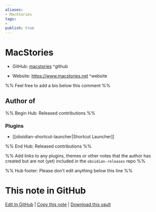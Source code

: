 ```yaml
---
aliases:
- MacStories
tags:
- 
publish: true
---
```


# MacStories

- GitHub: [macstories](https://github.com/macstories/) ^github
<!-- - Discord: `@` ^discord-->
- Website: <https://www.macstories.net> ^website
<!-- - [[Publish sites|Publish site]]: ^publish-->

%% Feel free to add a bio below this comment %%


## Author of

%% Begin Hub: Released contributions %%
### Plugins
- [[obsidian-shortcut-launcher|Shortcut Launcher]]

%% End Hub: Released contributions %%

%% Add links to any plugins, themes or other notes that the author has created but are not (yet) included in the `obsidian-releases` repo %%

<!--
### Unlisted plugins

- 
-->

<!--
### Others

- 
-->

<!--
## Sponsor this author

- [[GitHub sponsors]]: [Sponsor @macstories on GitHub Sponsors](https://github.com/sponsors/macstories) ^github-sponsor
- [[Buy me a coffee]]: ^buy-me-a-coffee
- [[PayPal]]: ^paypal
- [[Patreon]]: ^patreon

-->

<!--
## Follow this author

- [[YouTube Channels|On YouTube]]: ^youtube
- Twitter: ^twitter
- ...
-->

%% Hub footer: Please don't edit anything below this line %%

# This note in GitHub

<span class="git-footer">[Edit In GitHub](https://github.dev/obsidian-community/obsidian-hub/blob/main/01%20-%20Community/People/macstories.md "git-hub-edit-note") | [Copy this note](https://raw.githubusercontent.com/obsidian-community/obsidian-hub/main/01%20-%20Community/People/macstories.md "git-hub-copy-note") | [Download this vault](https://github.com/obsidian-community/obsidian-hub/archive/refs/heads/main.zip "git-hub-download-vault") </span>
